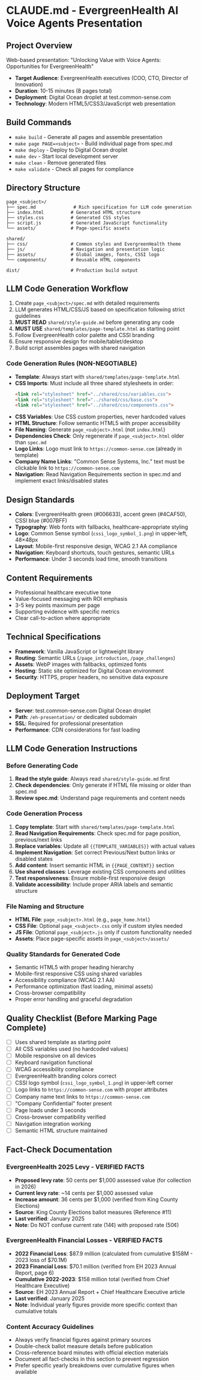 # CLAUDE.md - EvergreenHealth AI Voice Agents Presentation

## Project Overview
Web-based presentation: "Unlocking Value with Voice Agents: Opportunities for EvergreenHealth"
- **Target Audience**: EvergreenHealth executives (COO, CTO, Director of Innovation)  
- **Duration**: 10-15 minutes (8 pages total)
- **Deployment**: Digital Ocean droplet at test.common-sense.com
- **Technology**: Modern HTML5/CSS3/JavaScript web presentation

## Build Commands
- `make build` - Generate all pages and assemble presentation
- `make page PAGE=<subject>` - Build individual page from spec.md
- `make deploy` - Deploy to Digital Ocean droplet
- `make dev` - Start local development server
- `make clean` - Remove generated files
- `make validate` - Check all pages for compliance

## Directory Structure
```
page_<subject>/
├── spec.md              # Rich specification for LLM code generation
├── index.html          # Generated HTML structure  
├── styles.css          # Generated CSS styles
├── script.js           # Generated JavaScript functionality
└── assets/             # Page-specific assets

shared/
├── css/                # Common styles and EvergreenHealth theme
├── js/                 # Navigation and presentation logic
├── assets/             # Global images, fonts, CSSI logo
└── components/         # Reusable HTML components

dist/                   # Production build output
```

## LLM Code Generation Workflow
1. Create `page_<subject>/spec.md` with detailed requirements
2. LLM generates HTML/CSS/JS based on specification following strict guidelines
3. **MUST READ** `shared/style-guide.md` before generating any code
4. **MUST USE** `shared/templates/page-template.html` as starting point
5. Follow EvergreenHealth color palette and CSSI branding
6. Ensure responsive design for mobile/tablet/desktop
7. Build script assembles pages with shared navigation

### Code Generation Rules (NON-NEGOTIABLE)
- **Template**: Always start with `shared/templates/page-template.html`
- **CSS Imports**: Must include all three shared stylesheets in order:
  ```html
  <link rel="stylesheet" href="../shared/css/variables.css">
  <link rel="stylesheet" href="../shared/css/base.css">
  <link rel="stylesheet" href="../shared/css/components.css">
  ```
- **CSS Variables**: Use CSS custom properties, never hardcoded values
- **HTML Structure**: Follow semantic HTML5 with proper accessibility
- **File Naming**: Generate `page_<subject>.html` (not `index.html`)
- **Dependencies Check**: Only regenerate if `page_<subject>.html` older than `spec.md`
- **Logo Links**: Logo must link to `https://common-sense.com` (already in template)
- **Company Name Links**: "Common Sense Systems, Inc." text must be clickable link to `https://common-sense.com`
- **Navigation**: Read Navigation Requirements section in spec.md and implement exact links/disabled states

## Design Standards
- **Colors**: EvergreenHealth green (#006633), accent green (#4CAF50), CSSI blue (#007BFF)
- **Typography**: Web fonts with fallbacks, healthcare-appropriate styling  
- **Logo**: Common Sense symbol (`cssi_logo_symbol_1.png`) in upper-left, 48×48px
- **Layout**: Mobile-first responsive design, WCAG 2.1 AA compliance
- **Navigation**: Keyboard shortcuts, touch gestures, semantic URLs
- **Performance**: Under 3 seconds load time, smooth transitions

## Content Requirements
- Professional healthcare executive tone
- Value-focused messaging with ROI emphasis
- 3-5 key points maximum per page
- Supporting evidence with specific metrics
- Clear call-to-action where appropriate

## Technical Specifications
- **Framework**: Vanilla JavaScript or lightweight library
- **Routing**: Semantic URLs (`/page_introduction`, `/page_challenges`)
- **Assets**: WebP images with fallbacks, optimized fonts
- **Hosting**: Static site optimized for Digital Ocean environment
- **Security**: HTTPS, proper headers, no sensitive data exposure

## Deployment Target
- **Server**: test.common-sense.com Digital Ocean droplet
- **Path**: `/eh-presentation/` or dedicated subdomain
- **SSL**: Required for professional presentation
- **Performance**: CDN considerations for fast loading

## LLM Code Generation Instructions

### Before Generating Code
1. **Read the style guide**: Always read `shared/style-guide.md` first
2. **Check dependencies**: Only generate if HTML file missing or older than spec.md
3. **Review spec.md**: Understand page requirements and content needs

### Code Generation Process
1. **Copy template**: Start with `shared/templates/page-template.html`
2. **Read Navigation Requirements**: Check spec.md for page position, previous/next links
3. **Replace variables**: Update all `{{TEMPLATE_VARIABLES}}` with actual values
4. **Implement Navigation**: Set correct Previous/Next button links or disabled states
5. **Add content**: Insert semantic HTML in `{{PAGE_CONTENT}}` section
6. **Use shared classes**: Leverage existing CSS components and utilities
7. **Test responsiveness**: Ensure mobile-first responsive design
8. **Validate accessibility**: Include proper ARIA labels and semantic structure

### File Naming and Structure
- **HTML File**: `page_<subject>.html` (e.g., `page_home.html`)
- **CSS File**: Optional `page_<subject>.css` only if custom styles needed
- **JS File**: Optional `page_<subject>.js` only if custom functionality needed
- **Assets**: Place page-specific assets in `page_<subject>/assets/`

### Quality Standards for Generated Code
- Semantic HTML5 with proper heading hierarchy
- Mobile-first responsive CSS using shared variables
- Accessibility compliance (WCAG 2.1 AA)
- Performance optimization (fast loading, minimal assets)
- Cross-browser compatibility
- Proper error handling and graceful degradation

## Quality Checklist (Before Marking Page Complete)
- [ ] Uses shared template as starting point
- [ ] All CSS variables used (no hardcoded values)  
- [ ] Mobile responsive on all devices
- [ ] Keyboard navigation functional  
- [ ] WCAG accessibility compliance
- [ ] EvergreenHealth branding colors correct
- [ ] CSSI logo symbol (`cssi_logo_symbol_1.png`) in upper-left corner
- [ ] Logo links to `https://common-sense.com` with proper attributes
- [ ] Company name text links to `https://common-sense.com`
- [ ] "Company Confidential" footer present
- [ ] Page loads under 3 seconds
- [ ] Cross-browser compatibility verified
- [ ] Navigation integration working
- [ ] Semantic HTML structure maintained

## Fact-Check Documentation

### EvergreenHealth 2025 Levy - VERIFIED FACTS
- **Proposed levy rate**: 50 cents per $1,000 assessed value (for collection in 2026)
- **Current levy rate**: ~14 cents per $1,000 assessed value  
- **Increase amount**: 36 cents per $1,000 (verified from King County Elections)
- **Source**: King County Elections ballot measures (Reference #11)
- **Last verified**: January 2025
- **Note**: Do NOT confuse current rate (14¢) with proposed rate (50¢)

### EvergreenHealth Financial Losses - VERIFIED FACTS
- **2022 Financial Loss**: $87.9 million (calculated from cumulative $158M - 2023 loss of $70.1M)
- **2023 Financial Loss**: $70.1 million (verified from EH 2023 Annual Report, page 6)
- **Cumulative 2022-2023**: $158 million total (verified from Chief Healthcare Executive)
- **Source**: EH 2023 Annual Report + Chief Healthcare Executive article
- **Last verified**: January 2025
- **Note**: Individual yearly figures provide more specific context than cumulative totals

### Content Accuracy Guidelines
- Always verify financial figures against primary sources
- Double-check ballot measure details before publication
- Cross-reference board minutes with official election materials
- Document all fact-checks in this section to prevent regression
- Prefer specific yearly breakdowns over cumulative figures when available
